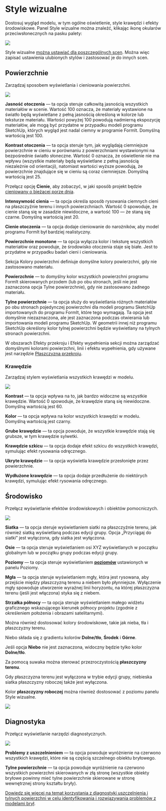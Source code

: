 # Style wizualne

Dostosuj wygląd modelu, w tym ogólne oświetlenie, style krawędzi i efekty środowiskowe. Panel Style wizualne można znaleźć, klikając ikonę okularów przeciwsłonecznych na pasku palety:

![](../.gitbook/assets/20200307-visual-styles-icon.png)

Style wizualne [można ustawiać dla poszczególnych scen](https://windows.help.formit.autodesk.com/building-the-farnsworth-house/visual-settings). Można więc zapisać ustawienia ulubionych stylów i zastosować je do innych scen.

## Powierzchnie

Zarządzaj sposobem wyświetlania i cieniowania powierzchni.

![](<../.gitbook/assets/visual\_styles (1).png>)

**Jasność otoczenia** — ta opcja steruje całkowitą jasnością wszystkich materiałów w scenie. Wartość 100 oznacza, że materiały wystawione na światło będą wyświetlane z pełną jasnością określoną w kolorze lub teksturze materiału. Wartości powyżej 100 powodują nadmierną ekspozycję materiałów, ale mogą być przydatne w przypadku modeli programu SketchUp, których wygląd jest nadal ciemny w programie FormIt. Domyślną wartością jest 100.

**Kontrast otoczenia** — ta opcja steruje tym, jak wyglądają ciemniejsze powierzchnie w cieniu w porównaniu z powierzchniami wystawionymi na bezpośrednie światło słoneczne. Wartość 0 oznacza, że oświetlenie nie ma wpływu (wszystkie materiały będą wyświetlane z pełną jasnością niezależnie od orientacji), natomiast wartości wyższe powodują, że powierzchnie znajdujące się w cieniu są coraz ciemniejsze. Domyślną wartością jest 25.

Przełącz opcję **Cienie**, aby zobaczyć, w jaki sposób projekt będzie [cieniowany o bieżącej porze dnia](https://windows.help.formit.autodesk.com/v/polish/tool-library/shadows).

**Intensywność cienia** — ta opcja określa sposób rysowania ciemnych cieni na płaszczyźnie terenu i innych powierzchniach. Wartość 0 spowoduje, że cienie staną się w zasadzie niewidoczne, a wartość 100 — że staną się czarne. Domyślną wartością jest 20.

**Cienie otoczenia** — ta opcja dodaje cieniowanie do narożników, aby model programu FormIt był bardziej realistyczny.

**Powierzchnie monotone** — ta opcja wyłącza kolor i teksturę wszystkich materiałów oraz powoduje, że środowisko otoczenia staje się białe. Jest to przydatne w przypadku badań cieni i cieniowania.

Sekcja Kolory powierzchni definiuje domyślne kolory powierzchni, gdy nie zastosowano materiału.

**Powierzchnie** — to domyślny kolor wszystkich powierzchni programu FormIt skierowanych przodem (lub po obu stronach, jeśli nie jest zaznaczona opcja Tylne powierzchnie), gdy nie zastosowano żadnego materiału.

**Tylne powierzchnie** — ta opcja służy do wyświetlania różnych materiałów po obu stronach pojedynczej powierzchni dla modeli programu SketchUp importowanych do programu FormIt, które tego wymagają. Ta opcja jest domyślnie niezaznaczona, ale jest zaznaczona podczas otwierania lub importowania modeli programu SketchUp. W geometrii innej niż programu SketchUp określony kolor tylnej powierzchni będzie wyświetlany na tylnych stronach powierzchni.

W obszarach Efekty przekroju i Efekty wypełnienia sekcji można zarządzać domyślnymi kolorami powierzchni, linii i efektu wypełnienia, gdy używane jest narzędzie [Płaszczyzna przekroju](section-planes.md).

### Krawędzie

Zarządzaj stylem wyświetlania wszystkich krawędzi w modelu.

![](../.gitbook/assets/edges.png)

**Kontrast** — ta opcja wpływa na to, jak bardzo widoczne są wszystkie krawędzie. Wartość 0 spowoduje, że krawędzie staną się niewidoczne. Domyślną wartością jest 60.

**Kolor** — ta opcja wpływa na kolor wszystkich krawędzi w modelu. Domyślną wartością jest czarny.

**Grube krawędzie** — ta opcja powoduje, że wszystkie krawędzie stają się grubsze, w tym krawędzie sylwetki.

**Krawędzie szkicu** — ta opcja dodaje efekt szkicu do wszystkich krawędzi, symulując efekt rysowania odręcznego.

**Ukryte krawędzie** — ta opcja wyświetla krawędzie przesłonięte przez powierzchnie.

**Wydłużone krawędzie** — ta opcja dodaje przedłużenie do niektórych krawędzi, symulując efekt rysowania odręcznego.

## Środowisko

Przełącz wyświetlanie efektów środowiskowych i obiektów pomocniczych.

![](../.gitbook/assets/visual-styles1.PNG)

**Siatka** — ta opcja steruje wyświetlaniem siatki na płaszczyźnie terenu, jak również siatką wyświetlaną podczas edycji grupy. Opcja „Przyciągaj do siatki” jest wyłączona, gdy siatka jest wyłączona.

**Osie** — ta opcja steruje wyświetlaniem osi XYZ wyświetlanych w początku globalnym lub w początku grupy podczas edycji grupy.

**Poziomy** — ta opcja steruje wyświetlaniem [**poziomów**](levels-and-area.md) ustawionych w panelu Poziomy.

**Mgła** — ta opcja steruje wyświetlaniem mgły, która jest rysowana, aby przejście między płaszczyzną terenu a niebem było płynniejsze. Wyłączenie mgły spowoduje utworzenie wyraźnej linii horyzontu, na której płaszczyzna terenu (jeśli jest włączona) styka się z niebem.

**Strzałka północy** — ta opcja steruje wyświetlaniem małego widżetu graficznego wskazującego kierunek północy projektu (zgodnie z określeniem położenia i obrazami satelitarnymi).

Można również dostosować kolory środowiskowe, takie jak nieba, tła i płaszczyzny terenu.

Niebo składa się z gradientu kolorów **Dolne/tło**, **Środek** i **Górne**.

Jeśli opcja **Niebo** nie jest zaznaczona, widoczny będzie tylko kolor **Dolne/tło**.

Za pomocą suwaka można sterować przezroczystością **płaszczyzny terenu**.

Gdy płaszczyzna terenu jest wyłączona w trybie edycji grupy, niebieska siatka płaszczyzny roboczej także jest wyłączona.

Kolor **płaszczyzny roboczej** można również dostosować z poziomu panelu Style wizualne.

![](<../.gitbook/assets/Visual styles - ground plane transparency.png>)

## Diagnostyka

Przełącz wyświetlanie narzędzi diagnostycznych.

![](../.gitbook/assets/diagnostics.png)

**Problemy z uszczelnieniem** — ta opcja powoduje wyróżnienie na czerwono wszystkich krawędzi, które nie są częścią szczelnego obiektu bryłowego.

**Tylne powierzchnie** — ta opcja powoduje wyróżnienie na czerwono wszystkich powierzchni skierowanych w złą stronę (wszystkie obiekty bryłowe powinny mieć tylne powierzchnie skierowane w stronę wewnętrznej strony kształtu bryły).

[Dowiedz się więcej na temat korzystania z diagnostyki uszczelnienia i tylnych powierzchni w celu identyfikowania i rozwiązywania problemów z modelami brył](https://formit.autodesk.com/blog/post/repairing-solid-models).
